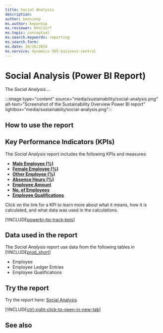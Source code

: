 ```yaml
---
title: Social Analysis
description: 
author: kennienp
ms.author: kepontop
ms.reviewer: bholtorf
ms.topic: conceptual
ms.search.keywords: reporting
ms.search.form: 
ms.date: 10/26/2024
ms.service: dynamics-365-business-central
---
```


# Social Analysis (Power BI Report)

The *Social Analysis*....

:::image type="content" source="media/sustainability/social-analysis.png" alt-text="Screenshot of the Sustainability Overview Power BI report" lightbox="media/sustainabiliy/social-analysis.png":::


## How to use the report



## Key Performance Indicators (KPIs)

The *Social Analysis* report includes the following KPIs and measures: 

- [**Male Employee (%)**](sustainability-powerbi-kpis.md#male-employees-)
- [**Female Employee (%)**](sustainability-powerbi-kpis.md#female-employees-)
- [**Other Employee (%)**](sustainability-powerbi-kpis.md#other-employees-)
- [**Absence Hours (%)**](sustainability-powerbi-kpis.md#employee-absences-)
- [**Employee Amount**](sustainability-powerbi-kpis.md#employee-amount)
- [**No. of Employees**](sustainability-powerbi-kpis.md#no-of-employees)
- [**Employee Qualifications**](sustainability-powerbi-kpis.md#employee-qualifications)


Click on the link for a KPI to learn more about what it means, how it is calculated, and what data was used in the calculations. 

[!INCLUDE[powerbi-tip-track-kpis](includes/powerbi-tip-track-kpis.md)]


## Data used in the report

The *Social Analysis* report use data from the following tables in [!INCLUDE[prod_short](includes/prod_short.md)]

- Employee
- Employee Ledger Entries
- Employee Qualifications

## Try the report

Try the report here: [Social Analysis](https://businesscentral.dynamics.com?page=37074)

[!INCLUDE[ctrl-right-click-to-open-in-new-tab](includes/ctrl-right-click-to-open-in-new-tab.md)]

## See also